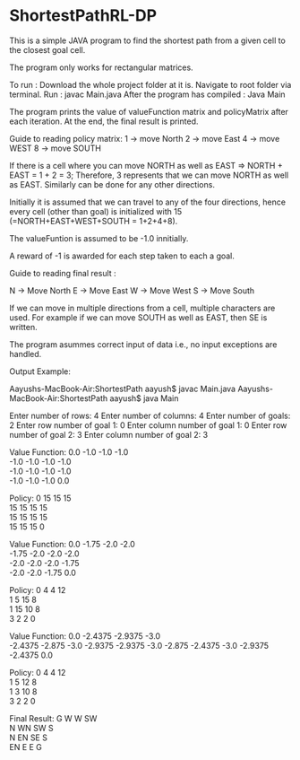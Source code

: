 # ShortestPathRL-DP


This is a simple JAVA program to find the shortest path from a given cell to the closest goal cell. 

The program only works for rectangular matrices. 


To run : Download the whole project folder at it is. Navigate to root folder via terminal. Run : javac Main.java
After the program has compiled : Java Main

The program prints the value of valueFunction matrix and policyMatrix after each iteration. At the end, the final result is printed.

Guide to reading policy matrix:
1 -> move North
2 -> move East
4 -> move WEST
8 -> move SOUTH

If there is a cell where you can move NORTH as well as EAST
 => NORTH + EAST = 1 + 2 = 3; Therefore, 3 represents that we can move NORTH as well as EAST.
 Similarly can be done for any other directions.

Initially it is assumed that we can travel to any of the four directions, hence every cell (other than goal) is initialized with 15 (=NORTH+EAST+WEST+SOUTH = 1+2+4+8).

The valueFuntion is assumed to be -1.0 innitially. 

A reward of -1 is awarded for each step taken to each a goal.

Guide to reading final result : 

N -> Move North
E -> Move East
W -> Move West
S -> Move South

If we can move in multiple directions from a cell, multiple characters are used. 
For example if we can move SOUTH as well as EAST, then SE is written.

The program asummes correct input of data i.e., no input exceptions are handled.

Output Example:

Aayushs-MacBook-Air:ShortestPath aayush$ javac Main.java 
Aayushs-MacBook-Air:ShortestPath aayush$ java Main

Enter number of rows: 4
Enter number of columns: 4
Enter number of goals: 2
Enter row number of goal 1: 0
Enter column number of goal 1: 0
Enter row number of goal 2: 3
Enter column number of goal 2: 3



Value Function: 
0.0	-1.0	-1.0	-1.0	
-1.0	-1.0	-1.0	-1.0	
-1.0	-1.0	-1.0	-1.0	
-1.0	-1.0	-1.0	0.0	

Policy: 
0	15	15	15	
15	15	15	15	
15	15	15	15	
15	15	15	0	


Value Function: 
0.0	-1.75	-2.0	-2.0	
-1.75	-2.0	-2.0	-2.0	
-2.0	-2.0	-2.0	-1.75	
-2.0	-2.0	-1.75	0.0	

Policy: 
0	4	4	12	
1	5	15	8	
1	15	10	8	
3	2	2	0	


Value Function: 
0.0	-2.4375	-2.9375	-3.0	
-2.4375	-2.875	-3.0	-2.9375	
-2.9375	-3.0	-2.875	-2.4375	
-3.0	-2.9375	-2.4375	0.0	

Policy: 
0	4	4	12	
1	5	12	8	
1	3	10	8	
3	2	2	0	

Final Result: 
G	  W	  W	  SW	
N	  WN	SW	S	
N	  EN	SE	S	
EN	E	  E 	G	





